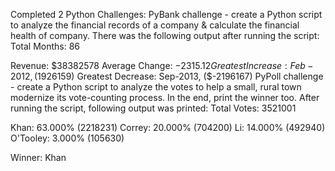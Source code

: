Completed 2 Python Challenges:
PyBank challenge - create a Python script to analyze the financial records of a company & calculate the financial health of company. There was the following output after running the script:
Total Months: 86

Revenue: $38382578
Average Change: $-2315.12
Greatest Increase: Feb-2012, ($1926159)
Greatest Decrease: Sep-2013, ($-2196167)
PyPoll challenge - create a Python script to analyze the votes to help a small, rural town modernize its vote-counting process. In the end, print the winner too. After running the script, following output was printed:
Total Votes: 3521001

Khan: 63.000% (2218231)
Correy: 20.000% (704200)
Li: 14.000% (492940)
O'Tooley: 3.000% (105630)

Winner: Khan
